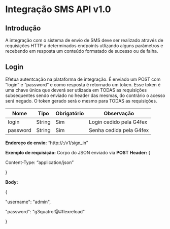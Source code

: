 <!-- TITLE: Integracao Sms Api -->
<!-- SUBTITLE: A quick summary of Integracao Sms Api -->

# Integração SMS API v1.0
## Introdução
A integração com o sistema de envio de SMS deve ser realizado através de requisições HTTP a determinados endpoints utlizando alguns parâmetros e recebendo em resposta um conteúdo formatado de sucesso ou de falha.

## Login
Efetua autentcação na plataforma de integração. É enviado um POST com “login” e “password” e como resposta é retornado um token. Esse token é uma chave única que deverá ser utlizada em TODAS as requisições subsequentes sendo enviado no header das mesmas, do contrário o acesso será negado. O token gerado será o mesmo para TODAS as requisições.

|    Nome        |    Tipo      |    Obrigatório    |    Observação                 |
|----------------|--------------|-------------------|-------------------------------|
|    login       |    String    |    Sim            |    Login cedido pela G4fex    |
|    password    |    String    |    Sim            |    Senha cedida pela G4fex    |


**Endereço de envio:**
“http://<ipserver>:<porta>/v1/sign_in”

**Exemplo de requisição:**
Corpo do JSON enviado via **POST**
**Header:** {

Content-Type: “application/json”

}

**Body:**

{

"username": "admin",

"password": "g3quatro!@#flexreload"

}
